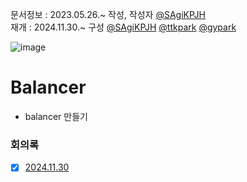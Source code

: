 문서정보 : 2023.05.26.~ 작성, 작성자 [@SAgiKPJH](https://github.com/SAgiKPJH)  
재개 : 2024.11.30.~ 구성 [@SAgiKPJH](https://github.com/SAgiKPJH) [@ttkpark](https://github.com/ttkpark) [@gypark](https://github.com/gyfolder)

![image](https://github.com/user-attachments/assets/ccde1efd-ace1-41c2-a957-19836447da94)


# Balancer
- balancer 만들기

### 회의록
- [x] [2024.11.30](https://github.com/SagiK-Repository/Balancer/issues/1)
